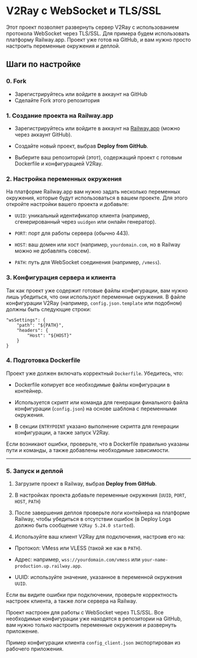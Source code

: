 
# V2Ray с WebSocket и TLS/SSL

  

Этот проект позволяет развернуть сервер V2Ray с использованием протокола WebSocket через TLS/SSL. Для примера будем использовать платформу Railway.app. Проект уже готов на GitHub, и вам нужно просто настроить переменные окружения и деплой.

  

## Шаги по настройке

### 0. **Fork**
- Зарегистрируйтесь или войдите в аккаунт на GitHub
- Сделайте Fork этого репозитория

### 1. **Создание проекта на Railway.app**

  

- Зарегистрируйтесь или войдите в аккаунт на [Railway.app](https://railway.app) (можно через аккаунт GitHub).

- Создайте новый проект, выбрав **Deploy from GitHub**.

- Выберите ваш репозиторий (этот), содержащий проект с готовым Dockerfile и конфигурацией V2Ray.

  

### 2. **Настройка переменных окружения**

  

На платформе Railway.app вам нужно задать несколько переменных окружения, которые будут использоваться в вашем проекте. Для этого откройте настройки вашего проекта и добавьте:

  

- `UUID`: уникальный идентификатор клиента (например, сгенерированный через `uuidgen` или онлайн генератор).

- `PORT`: порт для работы сервера (обычно 443).

- `HOST`: ваш домен или хост (например, `yourdomain.com`, но в Railway можно не добавлять совсем).

- `PATH`: путь для WebSocket соединения (например, `/vmess`).

  

### 3. **Конфигурация сервера и клиента**

  

Так как проект уже содержит готовые файлы конфигурации, вам нужно лишь убедиться, что они используют переменные окружения. В файле конфигурации V2Ray (например, `config.json.template` или подобном) должны быть следующие строки:

  


	"wsSettings": {
		"path": "${PATH}",
		"headers": {
			"Host": "${HOST}"
		}
	}

  

### 4. **Подготовка Dockerfile**

  

Проект уже должен включать корректный `Dockerfile`. Убедитесь, что:

  

- Dockerfile копирует все необходимые файлы конфигурации в контейнер.

- Используется скрипт или команда для генерации финального файла конфигурации (`config.json`) на основе шаблона с переменными окружения.

- В секции `ENTRYPOINT` указано выполнение скрипта для генерации конфигурации, а также запуск V2Ray.

  

Если возникают ошибки, проверьте, что в Dockerfile правильно указаны пути и команды, а также добавлены необходимые зависимости.

  

---

  

### 5. **Запуск и деплой**

  

1. Загрузите проект в Railway, выбрав **Deploy from GitHub**.

2. В настройках проекта добавьте переменные окружения (`UUID`, `PORT`, `HOST`, `PATH`)

3. После завершения деплоя проверьте логи контейнера на платформе Railway, чтобы убедиться в отсутствии ошибок (в Deploy Logs должно быть сообщение `V2Ray 5.24.0 started`).

4. Используйте ваш клиент V2Ray для подключения, настроив его на:

- Протокол: VMess или VLESS (такой же как в `PATH`).

- Адрес: например, `wss://yourdomain.com/vmess` или `your-name-production.up.railway.app`.

- UUID: используйте значение, указанное в переменной окружения `UUID`.

  

Если вы видите ошибки при подключении, проверьте корректность настроек клиента, а также логи сервера на Railway.

 

Проект настроен для работы с WebSocket через TLS/SSL. Все необходимые конфигурации уже находятся в репозитории на GitHub, вам нужно только настроить переменные окружения и развернуть приложение.

Пример конфигурации клиента `config_client.json` экспортирован из рабочего приложения.

